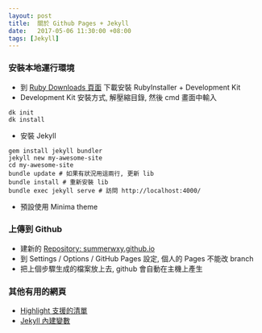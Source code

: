 ```yaml
---
layout: post
title:  關於 Github Pages + Jekyll
date:   2017-05-06 11:30:00 +08:00
tags: [Jekyll]
---
```


### 安裝本地運行環境

* 到 [Ruby Downloads 頁面](http://rubyinstaller.org/downloads/) 下載安裝 RubyInstaller + Development Kit
* Development Kit 安裝方式, 解壓縮目錄, 然後 cmd 畫面中輸入
```
dk init
dk install
```

* 安裝 Jekyll
```
gem install jekyll bundler
jekyll new my-awesome-site
cd my-awesome-site
bundle update # 如果有狀況用這兩行, 更新 lib
bundle install # 重新安裝 lib
bundle exec jekyll serve # 訪問 http://localhost:4000/
```

* 預設使用 Minima theme

### 上傳到 Github

* 建新的 [Repository: summerwxy.github.io](https://github.com/summerwxy/summerwxy.github.io)
* 到 Settings / Options / GitHub Pages 設定, 個人的 Pages 不能改 branch
* 把上個步驟生成的檔案放上去, github 會自動在主機上產生

### 其他有用的網頁

* [Highlight 支援的清單](https://haisum.github.io/2014/11/07/jekyll-pygments-supported-highlighters/)
* [Jekyll 內建變數](https://jekyllrb.com/docs/variables/)


